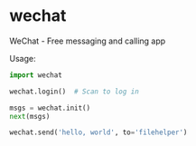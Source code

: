# wechat

WeChat - Free messaging and calling app

Usage:

```python
import wechat

wechat.login()  # Scan to log in

msgs = wechat.init()
next(msgs)

wechat.send('hello, world', to='filehelper')
```
